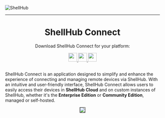<div align="center>
  <a href="https://shellhub.io"><img src="http://docs.shellhub.io/img/logo.png" alt="ShellHub"></a>

  <hr/>
  
  <h1 align="center">ShellHub Connect</h1>

  <p align="center">Download ShellHub Connect for your platform:</p>

  <p align="center">
    <a href="https://redir-url.fly.dev/?url=https://api.github.com/repos/shellhub-io/desktop/releases/latest&query=$.assets[0].browser_download_url)">
      <img src="https://img.shields.io/badge/Windows-rgb(102,122,204)?style=flat-rounded&logo=windows&logoColor=white" height="28px"/>
    </a>
    <a href="https://redir-url.fly.dev/?url=https://api.github.com/repos/shellhub-io/desktop/releases/latest&query=$.assets[1].browser_download_url)">
      <img src='https://img.shields.io/badge/Linux-rgb(102,122,204)?style=flat-rounded&logo=linux&logoColor=white' height="28px"/>
    </a>
    <a href="https://redir-url.fly.dev/?url=https://api.github.com/repos/shellhub-io/desktop/releases/latest&query=$.assets[2].browser_download_url)">
      <img src='https://img.shields.io/badge/MacOS_X-rgb(102,122,204)?style=flat-rounded&logo=apple&logoColor=white' height="28px"/>
    </a>
  </p>
</div>

##

ShellHub Connect is an application designed to simplify and enhance the experience of connecting and managing
remote devices via ShellHub. With an intuitive and user-friendly interface, ShellHub Connect allows users to
easily access their devices in **ShellHub Cloud** and on custom instances of ShellHub, whether it's
the **Enterprise Edition** or **Community Edition**, managed or self-hosted.

<p align="center">
  <img src="https://github.com/shellhub-io/desktop/assets/86747/2a92b9e4-8c39-4c7f-9bfd-b85049f4eca4" border=1/>
</p>
